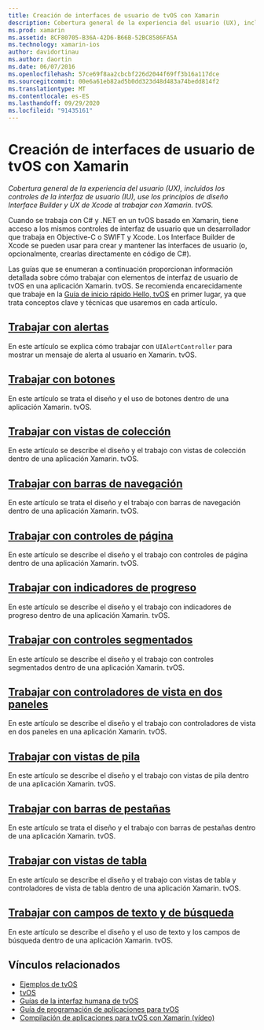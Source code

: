 ```yaml
---
title: Creación de interfaces de usuario de tvOS con Xamarin
description: Cobertura general de la experiencia del usuario (UX), incluidos los controles de la interfaz de usuario (IU), use los principios de diseño Interface Builder y UX de Xcode al trabajar con Xamarin. tvOS.
ms.prod: xamarin
ms.assetid: 8CF80705-B36A-42D6-B66B-52BC8586FA5A
ms.technology: xamarin-ios
author: davidortinau
ms.author: daortin
ms.date: 06/07/2016
ms.openlocfilehash: 57ce69f8aa2cbcbf226d2044f69ff3b16a117dce
ms.sourcegitcommit: 00e6a61eb82ad5b0dd323d48d483a74bedd814f2
ms.translationtype: MT
ms.contentlocale: es-ES
ms.lasthandoff: 09/29/2020
ms.locfileid: "91435161"
---
```

# <a name="building-tvos-user-interfaces-with-xamarin"></a>Creación de interfaces de usuario de tvOS con Xamarin

_Cobertura general de la experiencia del usuario (UX), incluidos los controles de la interfaz de usuario (IU), use los principios de diseño Interface Builder y UX de Xcode al trabajar con Xamarin. tvOS._

Cuando se trabaja con C# y .NET en un tvOS basado en Xamarin, tiene acceso a los mismos controles de interfaz de usuario que un desarrollador que trabaja en Objective-C o SWIFT y Xcode. Los Interface Builder de Xcode se pueden usar para crear y mantener las interfaces de usuario (o, opcionalmente, crearlas directamente en código de C#).

Las guías que se enumeran a continuación proporcionan información detallada sobre cómo trabajar con elementos de interfaz de usuario de tvOS en una aplicación Xamarin. tvOS. Se recomienda encarecidamente que trabaje en la [Guía de inicio rápido Hello, tvOS](~/ios/tvos/get-started/hello-tvos.md) en primer lugar, ya que trata conceptos clave y técnicas que usaremos en cada artículo.

## <a name="working-with-alerts"></a>[Trabajar con alertas](~/ios/tvos/user-interface/alerts.md)

En este artículo se explica cómo trabajar con `UIAlertController` para mostrar un mensaje de alerta al usuario en Xamarin. tvOS.

## <a name="working-with-buttons"></a>[Trabajar con botones](~/ios/tvos/user-interface/buttons.md)

En este artículo se trata el diseño y el uso de botones dentro de una aplicación Xamarin. tvOS.

## <a name="working-with-collection-views"></a>[Trabajar con vistas de colección](~/ios/tvos/user-interface/collection-views.md)

En este artículo se describe el diseño y el trabajo con vistas de colección dentro de una aplicación Xamarin. tvOS.

## <a name="working-with-navigation-bars"></a>[Trabajar con barras de navegación](~/ios/tvos/user-interface/navigation-bars.md)

En este artículo se trata el diseño y el trabajo con barras de navegación dentro de una aplicación Xamarin. tvOS.

## <a name="working-with-page-controls"></a>[Trabajar con controles de página](~/ios/tvos/user-interface/page-controls.md)

En este artículo se describe el diseño y el trabajo con controles de página dentro de una aplicación Xamarin. tvOS.

## <a name="working-with-progress-indicators"></a>[Trabajar con indicadores de progreso](~/ios/tvos/user-interface/progress-indicators.md)

En este artículo se describe el diseño y el trabajo con indicadores de progreso dentro de una aplicación Xamarin. tvOS.

## <a name="working-with-segmented-controls"></a>[Trabajar con controles segmentados](~/ios/tvos/user-interface/segmented-controls.md)

En este artículo se describe el diseño y el trabajo con controles segmentados dentro de una aplicación Xamarin. tvOS.

## <a name="working-with-split-view-controllers"></a>[Trabajar con controladores de vista en dos paneles](~/ios/tvos/user-interface/split-views.md)

En este artículo se describe el diseño y el trabajo con controladores de vista en dos paneles en una aplicación Xamarin. tvOS.

## <a name="working-with-stack-views"></a>[Trabajar con vistas de pila](~/ios/tvos/user-interface/stacked-views.md)

En este artículo se describe el diseño y el trabajo con vistas de pila dentro de una aplicación Xamarin. tvOS.

## <a name="working-with-tab-bars"></a>[Trabajar con barras de pestañas](~/ios/tvos/user-interface/tab-bars.md)

En este artículo se trata el diseño y el trabajo con barras de pestañas dentro de una aplicación Xamarin. tvOS.

## <a name="working-with-table-views"></a>[Trabajar con vistas de tabla](~/ios/tvos/user-interface/table-views.md)

En este artículo se describe el diseño y el trabajo con vistas de tabla y controladores de vista de tabla dentro de una aplicación Xamarin. tvOS.

## <a name="working-with-text-and-search-fields"></a>[Trabajar con campos de texto y de búsqueda](~/ios/tvos/user-interface/text-fields-and-search.md)

En este artículo se describe el diseño y el uso de texto y los campos de búsqueda dentro de una aplicación Xamarin. tvOS.

## <a name="related-links"></a>Vínculos relacionados

- [Ejemplos de tvOS](/samples/browse/?products=xamarin&term=Xamarin.iOS%2btvOS)
- [tvOS](https://developer.apple.com/tvos/)
- [Guías de la interfaz humana de tvOS](https://developer.apple.com/tvos/human-interface-guidelines/)
- [Guía de programación de aplicaciones para tvOS](https://developer.apple.com/library/prerelease/tvos/documentation/General/Conceptual/AppleTV_PG/)
- [Compilación de aplicaciones para tvOS con Xamarin (vídeo)](https://university.xamarin.com/lightninglectures/tvos-with-xamarin)